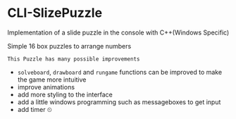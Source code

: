 
# CLI-SlizePuzzle
Implementation of a slide puzzle in the console with C++(Windows Specific)

Simple 16 box puzzles to arrange numbers 
	
	This Puzzle has many possible improvements

- `solveboard`, `drawboard` and `rungame` functions can be improved to make the game more intuitive
- improve animations
- add more styling to the interface
- add a little windows programming such as messageboxes to get input
- add timer ⏲ 


